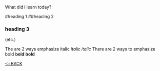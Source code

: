 What did i learn today?

#heading 1
##heading 2 
### heading 3
(etc.)

The are 2 ways emphasize italic _italic_ *italic*
There are 2 ways to emphasize bold __bold__ **bold**

[<=BACK](Readme.)
